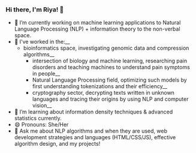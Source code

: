 ### Hi there, I'm Riya! 👋

- 🔭  I’m currently working on machine learning applications to Natural Language Processing (NLP) + information theory to the non-verbal space.
- 👯  I've worked in the:__
	- bioinformatics space, investigating genomic data and compression algorithms__
      	- intersection of biology and machine learning, researching pain disorders and teaching machines to understand pain symptoms in people__
       	- Natural Language Processing field, optimizing such models by first understanding tokenizations and their efficiency__
       	- cryptography sector, decrypting texts written in unknown languages and tracing their origins by using NLP and computer vision__
- 🌱  I’m learning about information density techniques & advanced statistics currently.
- 😄  Pronouns: She/Her
- 💬  Ask me about NLP algorithms and when they are used, web development strategies and languages (HTML/CSS/JS), effective algorithm design, and my projects!

<!--
**riybha216/riybha216** is a ✨ _special_ ✨ repository because its `README.md` (this file) appears on your GitHub profile.

Here are some ideas to get you started:

- 🔭 I’m currently working on machine learning research & projects, applying NLP + computer vision.
- 🌱 I’m currently learning information theory & data compression.
- 👯 I’m looking to collaborate on ...
- 🤔 I’m looking for help with ...
- 💬 Ask me about machine learning algorithms, web dev, algorithm design.
- 📫 How to reach me: ...
- 😄 Pronouns: She/Her
- ⚡ Fun fact: ...
-->

